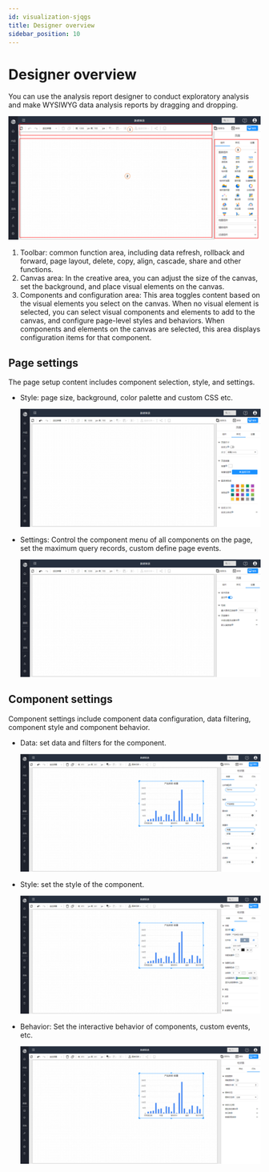 ```yaml
---
id: visualization-sjqgs
title: Designer overview
sidebar_position: 10
---
```

# Designer overview

You can use the analysis report designer to conduct exploratory analysis and make WYSIWYG data analysis reports by dragging and dropping.

<div align="left"><img src="../../../static/img/datafor/visualizer/image-20230106211146141.png"    /></div>

1. Toolbar: common function area, including data refresh, rollback and forward, page layout, delete, copy, align, cascade, share and other functions.
2. Canvas area: In the creative area, you can adjust the size of the canvas, set the background, and place visual elements on the canvas.
3. Components and configuration area: This area toggles content based on the visual elements you select on the canvas. When no visual element is selected, you can select visual components and elements to add to the canvas, and configure page-level styles and behaviors. When components and elements on the canvas are selected, this area displays configuration items for that component.

## Page settings

The page setup content includes component selection, style, and settings.

- Style: page size, background, color palette and custom CSS etc.

  <div align="left"><img src="../../../static/img/datafor/visualizer/image-20230106213113783.png"    /></div>

- Settings: Control the component menu of all components on the page, set the maximum query records, custom define page events.

  <div align="left"><img src="../../../static/img/datafor/visualizer/image-20230106213134329.png"    /></div>

## Component settings

Component settings include component data configuration, data filtering, component style and component behavior.

- Data: set data and filters for the component.
  <div align="left"><img src="../../../static/img/datafor/visualizer/image-20230106213714007.png"    /></div>

- Style: set  the style of the component.

  <div align="left"><img src="../../../static/img/datafor/visualizer/image-20230106213901154.png"    /></div>

- Behavior: Set the interactive behavior of components, custom events, etc.

  <div align="left"><img src="../../../static/img/datafor/visualizer/image-20230106213917426.png"    /></div>

